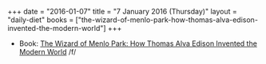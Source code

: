 +++
date = "2016-01-07"
title = "7 January 2016 (Thursday)"
layout = "daily-diet"
books = ["the-wizard-of-menlo-park-how-thomas-alva-edison-invented-the-modern-world"]
+++

<ul>
<li class="entry books">Book: <a href="/books/the-wizard-of-menlo-park-how-thomas-alva-edison-invented-the-modern-world">The Wizard of Menlo Park: How Thomas Alva Edison Invented the Modern World</a> /f/</li>
</ul>